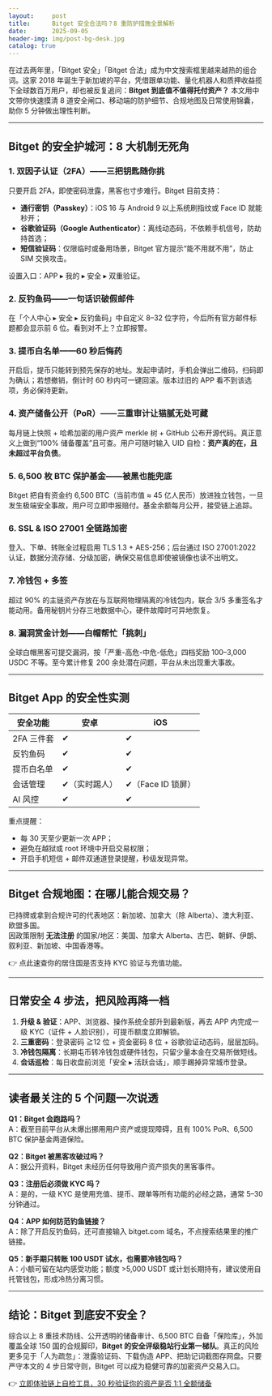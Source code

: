 ```yaml
---
layout:     post
title:      Bitget 安全合法吗？8 重防护措施全景解析
date:       2025-09-05
header-img: img/post-bg-desk.jpg
catalog: true
---
```


在过去两年里，「Bitget 安全」「Bitget 合法」成为中文搜索框里越来越热的组合词。这家 2018 年诞生于新加坡的平台，凭借跟单功能、量化机器人和质押收益揽下全球数百万用户，却也被反复追问：**Bitget 到底值不值得托付资产？** 本文用中文带你快速摸清 8 道安全闸口、移动端的防护细节、合规地图及日常使用锦囊，助你 5 分钟做出理性判断。

---

## Bitget 的安全护城河：8 大机制无死角

### 1. 双因子认证（2FA）——三把钥匙随你挑  
只要开启 2FA，即使密码泄露，黑客也寸步难行。Bitget 目前支持：

- **通行密钥（Passkey）**：iOS 16 与 Android 9 以上系统刷指纹或 Face ID 就能秒开；
- **谷歌验证码（Google Authenticator）**：离线动态码，不依赖手机信号，防劫持首选；
- **短信验证码**：仅限临时或备用场景，Bitget 官方提示“能不用就不用”，防止 SIM 交换攻击。

设置入口：APP ▸ 我的 ▸ 安全 ▸ 双重验证。

### 2. 反钓鱼码——一句话识破假邮件  
在「个人中心 ▸ 安全 ▸ 反钓鱼码」中自定义 8–32 位字符，今后所有官方邮件标题都会显示前 6 位。看到对不上？立即报警。

### 3. 提币白名单——60 秒后悔药  
开启后，提币只能转到预先保存的地址。发起申请时，手机会弹出二维码，扫码即为确认；若想撤销，倒计时 60 秒内可一键回滚。版本过旧的 APP 看不到该选项，务必保持更新。

### 4. 资产储备公开（PoR）——三重审计让猫腻无处可藏  
每月链上快照 + 哈希加密的用户资产 merkle 树 + GitHub 公布开源代码。真正意义上做到“100% 储备覆盖”且可查。用户可随时输入 UID 自检：**资产真的在，且未超过平台负债**。

### 5. 6,500 枚 BTC 保护基金——被黑也能兜底  
Bitget 把自有资金约 6,500 BTC（当前市值 ≈ 45 亿人民币）放进独立钱包，一旦发生极端安全事故，用户可立即申报赔付。基金余额每月公开，接受链上追踪。

### 6. SSL & ISO 27001 全链路加密  
登入、下单、转账全过程启用 TLS 1.3 + AES-256；后台通过 ISO 27001:2022 认证，数据分流存储、分级加密，确保交易信息即使被镜像也读不出明文。

### 7. 冷钱包 + 多签  
超过 90% 的主链资产存放在与互联网物理隔离的冷钱包内，联合 3/5 多重签名才能动用。备用秘钥片分存三地数据中心，硬件故障时可异地恢复。

### 8. 漏洞赏金计划——白帽帮忙「挑刺」  
全球白帽黑客可提交漏洞，按「严重-高危-中危-低危」四档奖励 100–3,000 USDC 不等。至今累计修复 200 余处潜在问题，平台从未出现重大事故。

---

## Bitget App 的安全性实测

| 安全功能 | 安卓 | iOS |
|---|---|---|
| 2FA 三件套 | ✔ | ✔ |
| 反钓鱼码 | ✔ | ✔ |
| 提币白名单 | ✔ | ✔ |
| 会话管理 | ✔（实时踢人） | ✔（Face ID 锁屏） |
| AI 风控 | ✔ | ✔ |

重点提醒：  
- 每 30 天至少更新一次 APP；  
- 避免在越狱或 root 环境中开启交易权限；  
- 开启手机短信 + 邮件双通道登录提醒，秒级发现异常。

---

## Bitget 合规地图：在哪儿能合规交易？

已持牌或拿到合规许可的代表地区：新加坡、加拿大（除 Alberta）、澳大利亚、欧盟多国。  
因政策限制 **无法注册** 的国家/地区：美国、加拿大 Alberta、古巴、朝鲜、伊朗、叙利亚、新加坡、中国香港等。

👉 点此速查你的居住国是否支持 KYC 验证与充值功能。

---

## 日常安全 4 步法，把风险再降一档

1. **升级 & 验证**：APP、浏览器、操作系统全部升到最新版，再去 APP 内完成一级 KYC（证件 + 人脸识别），可提币额度立即解锁。  
2. **三重密码**：登录密码 ≧12 位 + 资金密码 8 位 + 谷歌验证动态码，层层加码。  
3. **冷钱包隔离**：长期屯币转冷钱包或硬件钱包，只留少量本金在交易所做短线。  
4. **会话巡检**：每日收盘前浏览「安全 ▸ 活跃会话」，顺手踢掉异常城市登录。

---

## 读者最关注的 5 个问题一次说透

**Q1：Bitget 会跑路吗？**  
A：截至目前平台从未爆出挪用用户资产或提现障碍，且有 100% PoR、6,500 BTC 保护基金两道保险。

**Q2：Bitget 被黑客攻破过吗？**  
A：据公开资料，Bitget 未经历任何导致用户资产损失的黑客事件。

**Q3：注册后必须做 KYC 吗？**  
A：是的，一级 KYC 是使用充值、提币、跟单等所有功能的必经之路，通常 5–30 分钟通过。

**Q4：APP 如何防范钓鱼链接？**  
A：除了开启反钓鱼码，还可直接输入 bitget.com 域名，不点搜索结果里的推广链接。

**Q5：新手期只转账 100 USDT 试水，也需要冷钱包吗？**  
A：小额可留在站内感受功能；额度 >5,000 USDT 或计划长期持有，建议使用自托管钱包，形成冷热分离习惯。

---

## 结论：Bitget 到底安不安全？

综合以上 8 重技术防线、公开透明的储备审计、6,500 BTC 自备「保险库」，外加覆盖全球 150 国的合规脚印，**Bitget 的安全评级稳站行业第一梯队**。真正的风险更多见于「人为疏忽」：泄露验证码、下载伪造 APP、把助记词截图存网盘。只要严守本文的 4 步日常守则，Bitget 可以成为稳健可靠的加密资产交易入口。

👉 [立即体验链上自检工具，30 秒验证你的资产是否 1:1 全额储备](https://okxdog.com/)